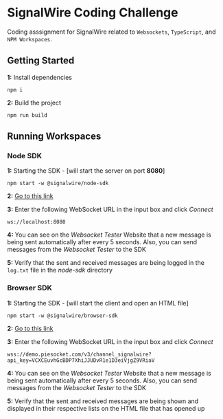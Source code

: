 
# SignalWire Coding Challenge
Coding asssignment for SignalWire related to `Websockets`, `TypeScript`, and `NPM Workspaces`.



## Getting Started

**1:** Install dependencies
```
npm i
```
**2:** Build the project
```
npm run build
```

## Running Workspaces

### Node SDK

**1:** Starting the SDK - [will start the server on port **8080**]
```
npm start -w @signalwire/node-sdk
```

**2:** <a href="https://www.piesocket.com/websocket-tester" target="_blank">Go to this link</a>

**3:** Enter the following WebSocket URL in the input box and click *Connect* 
```
ws://localhost:8080
```

**4:** You can see on the *Websocket Tester* Website that a new message is being sent automatically after every 5 seconds. Also, you can send messages from the *Websocket Tester* to the SDK

**5:** Verify that the sent and received messages are being logged in the `log.txt` file in the *node-sdk* directory


### Browser SDK

**1:** Starting the SDK - [will start the client and open an HTML file]
```
npm start -w @signalwire/browser-sdk
```

**2:** <a href="https://www.piesocket.com/websocket-tester" target="_blank">Go to this link</a>

**3:** Enter  the following WebSocket URL in the input box and click *Connect* 
```
wss://demo.piesocket.com/v3/channel_signalwire?api_key=VCXCEuvhGcBDP7XhiJJUDvR1e1D3eiVjgZ9VRiaV
```

**4:** You can see on the *Websocket Tester* Website that a new message is being sent automatically after every 5 seconds. Also, you can send messages from the *Websocket Tester* to the SDK

**5:** Verify that the sent and received messages are being shown and displayed in their respective lists on the HTML file that has opened up